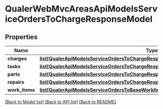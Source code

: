 # QualerWebMvcAreasApiModelsServiceOrdersToChargeResponseModel

## Properties
Name | Type | Description | Notes
------------ | ------------- | ------------- | -------------
**charges** | [**list[QualerApiModelsServiceOrdersToChargeResponseModelBasePriceModel]**](QualerApiModelsServiceOrdersToChargeResponseModelBasePriceModel.md) |  | [optional] 
**tasks** | [**list[QualerApiModelsServiceOrdersToChargeResponseModelBaseOrderTaskPriceModel]**](QualerApiModelsServiceOrdersToChargeResponseModelBaseOrderTaskPriceModel.md) |  | [optional] 
**parts** | [**list[QualerApiModelsServiceOrdersToChargeResponseModelBaseOrderPartRepairPriceModel]**](QualerApiModelsServiceOrdersToChargeResponseModelBaseOrderPartRepairPriceModel.md) |  | [optional] 
**repairs** | [**list[QualerApiModelsServiceOrdersToChargeResponseModelBaseOrderPartRepairPriceModel]**](QualerApiModelsServiceOrdersToChargeResponseModelBaseOrderPartRepairPriceModel.md) |  | [optional] 
**work_items** | [**list[QualerApiModelsServiceOrdersToBaseWorkItemModel]**](QualerApiModelsServiceOrdersToBaseWorkItemModel.md) |  | [optional] 

[[Back to Model list]](../README.md#documentation-for-models) [[Back to API list]](../README.md#documentation-for-api-endpoints) [[Back to README]](../README.md)


